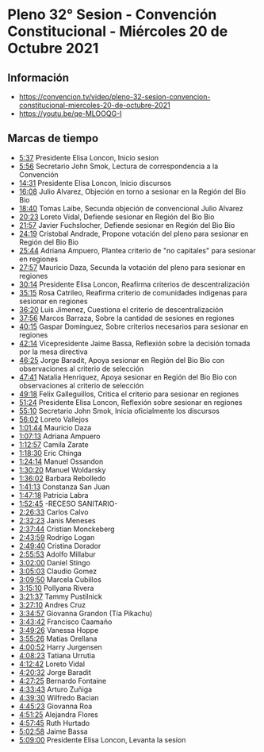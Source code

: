 # Pleno 32° Sesion - Convención Constitucional - Miércoles 20 de Octubre 2021

## Información
- https://convencion.tv/video/pleno-32-sesion-convencion-constitucional-miercoles-20-de-octubre-2021
- https://youtu.be/qe-MLOOQG-I

## Marcas de tiempo

- [5:37](https://youtu.be/qe-MLOOQG-I?t=337) Presidente Elisa Loncon, Inicio sesion
- [5:56](https://youtu.be/qe-MLOOQG-I?t=356) Secretario John Smok, Lectura de correspondencia a la Convención
- [14:31](https://youtu.be/qe-MLOOQG-I?t=871) Presidente Elisa Loncon, Inicio discursos
- [16:08](https://youtu.be/qe-MLOOQG-I?t=968) Julio Alvarez, Objeción en torno a sesionar en la Región del Bio Bio
- [18:40](https://youtu.be/qe-MLOOQG-I?t=1120) Tomas Laibe, Secunda objeción de convencional Julio Alvarez
- [20:23](https://youtu.be/qe-MLOOQG-I?t=1223) Loreto Vidal, Defiende sesionar en Región del Bio Bio
- [21:57](https://youtu.be/qe-MLOOQG-I?t=1317) Javier Fuchslocher, Defiende sesionar en Región del Bio Bio
- [24:19](https://youtu.be/qe-MLOOQG-I?t=1459) Cristobal Andrade, Propone votación del pleno para sesionar en Región del Bio Bio
- [25:44](https://youtu.be/qe-MLOOQG-I?t=1544) Adriana Ampuero, Plantea criterio de "no capitales" para sesionar en regiones
- [27:57](https://youtu.be/qe-MLOOQG-I?t=1677) Mauricio Daza, Secunda la votación del pleno para sesionar en regiones
- [30:14](https://youtu.be/qe-MLOOQG-I?t=1814) Presidente Elisa Loncon, Reafirma criterios de descentralización
- [35:15](https://youtu.be/qe-MLOOQG-I?t=2115) Rosa Catrileo, Reafirma criterio de comunidades indigenas para sesionar en regiones
- [36:20](https://youtu.be/qe-MLOOQG-I?t=2180) Luis Jimenez, Cuestiona el criterio de descentralización
- [37:56](https://youtu.be/qe-MLOOQG-I?t=2276) Marcos Barraza, Sobre la cantidad de sesiones en regiones
- [40:15](https://youtu.be/qe-MLOOQG-I?t=2415) Gaspar Dominguez, Sobre criterios necesarios para sesionar en regiones
- [42:14](https://youtu.be/qe-MLOOQG-I?t=2534) Vicepresidente Jaime Bassa, Reflexión sobre la decisión tomada por la mesa directiva
- [46:25](https://youtu.be/qe-MLOOQG-I?t=2785) Jorge Baradit, Apoya sesionar en Región del Bio Bio con observaciones al criterio de selección
- [47:41](https://youtu.be/qe-MLOOQG-I?t=2861) Natalia Henriquez, Apoya sesionar en Región del Bio Bio con observaciones al criterio de selección
- [49:18](https://youtu.be/qe-MLOOQG-I?t=2958) Felix Galleguillos, Critica el criterio para sesionar en regiones
- [51:24](https://youtu.be/qe-MLOOQG-I?t=3084) Presidente Elisa Loncon, Reflexión sobre sesionar en regiones
- [55:10](https://youtu.be/qe-MLOOQG-I?t=3310) Secretario John Smok, Inicia oficialmente los discursos
- [56:02](https://youtu.be/qe-MLOOQG-I?t=3362) Loreto Vallejos
- [1:01:44](https://youtu.be/qe-MLOOQG-I?t=3704) Mauricio Daza
- [1:07:13](https://youtu.be/qe-MLOOQG-I?t=4033) Adriana Ampuero
- [1:12:57](https://youtu.be/qe-MLOOQG-I?t=4377) Camila Zarate
- [1:18:30](https://youtu.be/qe-MLOOQG-I?t=4710) Eric Chinga
- [1:24:14](https://youtu.be/qe-MLOOQG-I?t=5054) Manuel Ossandon
- [1:30:20](https://youtu.be/qe-MLOOQG-I?t=5420) Manuel Woldarsky
- [1:36:02](https://youtu.be/qe-MLOOQG-I?t=5762) Barbara Rebolledo
- [1:41:13](https://youtu.be/qe-MLOOQG-I?t=6073) Constanza San Juan
- [1:47:18](https://youtu.be/qe-MLOOQG-I?t=6438) Patricia Labra
- [1:52:45](https://youtu.be/qe-MLOOQG-I?t=6765) -RECESO SANITARIO-
- [2:26:33](https://youtu.be/qe-MLOOQG-I?t=8793) Carlos Calvo
- [2:32:23](https://youtu.be/qe-MLOOQG-I?t=9143) Janis Meneses
- [2:37:44](https://youtu.be/qe-MLOOQG-I?t=9464) Cristian Monckeberg
- [2:43:59](https://youtu.be/qe-MLOOQG-I?t=9839) Rodrigo Logan
- [2:49:40](https://youtu.be/qe-MLOOQG-I?t=10180) Cristina Dorador
- [2:55:53](https://youtu.be/qe-MLOOQG-I?t=10553) Adolfo Millabur
- [3:02:00](https://youtu.be/qe-MLOOQG-I?t=10920) Daniel Stingo
- [3:05:03](https://youtu.be/qe-MLOOQG-I?t=11103) Claudio Gomez
- [3:09:50](https://youtu.be/qe-MLOOQG-I?t=11390) Marcela Cubillos
- [3:15:10](https://youtu.be/qe-MLOOQG-I?t=11710) Pollyana Rivera
- [3:21:37](https://youtu.be/qe-MLOOQG-I?t=12097) Tammy Pustilnick
- [3:27:10](https://youtu.be/qe-MLOOQG-I?t=12430) Andres Cruz
- [3:34:57](https://youtu.be/qe-MLOOQG-I?t=12897) Giovanna Grandon (Tía Pikachu)
- [3:43:42](https://youtu.be/qe-MLOOQG-I?t=13422) Francisco Caamaño
- [3:49:26](https://youtu.be/qe-MLOOQG-I?t=13766) Vanessa Hoppe
- [3:55:26](https://youtu.be/qe-MLOOQG-I?t=14126) Matias Orellana
- [4:00:52](https://youtu.be/qe-MLOOQG-I?t=14452) Harry Jurgensen
- [4:08:23](https://youtu.be/qe-MLOOQG-I?t=14903) Tatiana Urrutia
- [4:12:42](https://youtu.be/qe-MLOOQG-I?t=15162) Loreto Vidal
- [4:20:32](https://youtu.be/qe-MLOOQG-I?t=15632) Jorge Baradit
- [4:27:25](https://youtu.be/qe-MLOOQG-I?t=16045) Bernardo Fontaine
- [4:33:43](https://youtu.be/qe-MLOOQG-I?t=16423) Arturo Zuñiga
- [4:39:30](https://youtu.be/qe-MLOOQG-I?t=16770) Wilfredo Bacian
- [4:45:23](https://youtu.be/qe-MLOOQG-I?t=17123) Giovanna Roa
- [4:51:25](https://youtu.be/qe-MLOOQG-I?t=17485) Alejandra Flores
- [4:57:45](https://youtu.be/qe-MLOOQG-I?t=17865) Ruth Hurtado
- [5:02:58](https://youtu.be/qe-MLOOQG-I?t=18178) Jaime Bassa
- [5:09:00](https://youtu.be/qe-MLOOQG-I?t=18540) Presidente Elisa Loncon, Levanta la sesion